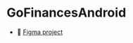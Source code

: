 # GoFinancesAndroid


- 📝 <a href="https://www.figma.com/file/GHrkzTYqQLCC9cwW5c2EMf/GoFinances-Ignite-(Copy)?node-id=0%3A1" target="_blank" >Figma project</a> 

